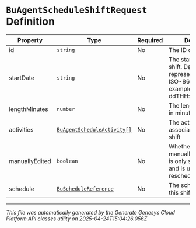# `BuAgentScheduleShiftRequest` Definition

| Property | Type | Required | Description |
|----------|------|----------|-------------|
| id | `string` | No | The ID of the shift |
| startDate | `string` | No | The start date of this shift. Date time is represented as an ISO-8601 string. For example: yyyy-MM-ddTHH:mm:ss[.mmm]Z |
| lengthMinutes | `number` | No | The length of this shift in minutes |
| activities | [`BuAgentScheduleActivity[]`](buagentscheduleactivity-definition.md) | No | The activities associated with this shift |
| manuallyEdited | `boolean` | No | Whether this shift was manually edited. This is only set by clients and is used for rescheduling |
| schedule | [`BuScheduleReference`](buschedulereference-definition.md) | No | The schedule to which this shift belongs |

---

*This file was automatically generated by the Generate Genesys Cloud Platform API classes utility on 2025-04-24T15:04:26.056Z*